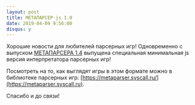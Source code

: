 ```yaml
---
layout: post
title: МЕТАПАРСЕР-js 1.0
date: 2019-04-09 9:56:00
disqus: y
---
```


Хорошие новости для любителей парсерных игр!
Одновременно с выпуском [МЕТАПАРСЕРА 1.4](/page/metaparser/) выпущена специальная минимальная js версия интерпретатора парсерных игр!

Посмотреть на то, как выглядят игры в этом формате можно в библиотеке парсерных игр: [https://metaparser.syscall.ru/](https://metaparser.syscall.ru).

Спасибо и до связи!

